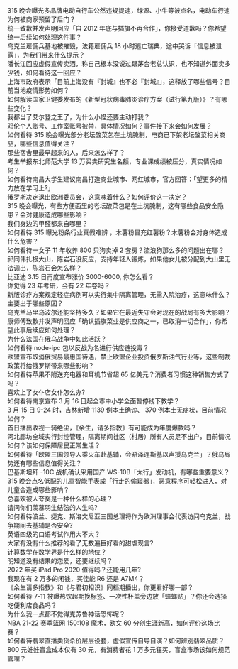 315 晚会曝光多品牌电动自行车公然违规提速，绿源、小牛等被点名，电动车行速为何被商家预留了后门？  
统一致歉并发声明回应「自 2012 年底与插旗不再合作」，你接受道歉吗？你希望统一后续如何处理这件事？  
乌克兰雇佣兵基地被摧毁，法籍雇佣兵 18 小时逃亡瑞典，途中哭诉「信息被泄露」，为我们带来什么提示？  
潘长江回应虚假宣传卖酒，称自己根本没说过跟茅台老总认识，也不知道外面卖多少钱，如何看待这一回应？  
上海市政府表示「目前上海没有『封城』也不必『封城』」，这释放了哪些信号？目前当地疫情形势如何？  
如何解读国家卫健委发布的《新型冠状病毒肺炎诊疗方案（试行第九版）》？有哪些变化？  
我都当了艾尔登之王了，为什么小怪还要主动打我？  
邓伦个人账号、工作室账号被禁，具体情况如何？事件接下来会如何发展？  
如何看待 315 晚会曝光部分老坛酸菜包在土坑腌制，电商已下架老坛酸菜相关商品，哪些信息值得关注？  
那些宿舍里最早起来的人，后来怎么样了？  
考生举报东北师范大学 13 万买卖研究生名额，专业课成绩被压分，真实情况如何？  
如何看待南昌大学生建议南昌打造商业城市、网红城市，官方回答：「望更多的精力放在学习上?」  
俄罗斯决定退出欧洲委员会，这意味着什么？如何评价这一决定？  
315 晚会曝光，有些方便面里的老坛酸菜包是在土坑腌制，这有哪些食品安全隐患？会对健康造成哪些影响？  
我们身边的甲醛都来自哪里？  
如何看待 315 曝光粉条行业真假难辨 ，木薯粉冒充红薯粉？木薯粉会对身体造成什么危害？  
如何看待一女子 11 年收养 800 只狗卖掉 2 套房？流浪狗那么多的问题出在哪？  
祁同伟扎根大山，陈岩石没反应，支持年轻人锻炼，如果他女儿被分配到大山里无法调出，陈岩石会怎么样？  
比亚迪 3.15 日再度宣布涨价 3000-6000, 你怎么看？  
你觉得 23 年考研，会有 22 年卷吗？  
新版诊疗方案规定轻症病例可以实行集中隔离管理，无需入院治疗，这意味什么？主要出于哪些原因？  
乌克兰马里乌波尔还能坚持多久？如果它在最近失守会对现在的战局有多大影响？  
康师傅致歉并发声明回应「确认插旗菜业是供应商之一，已取消一切合作」，你希望此事后续应如何处理？  
为什么法国在俄乌战争中如此活跃？  
如何看待 node-ipc 包以反战为名进行供应链投毒？  
欧盟宣布取消俄贸易最惠国待遇，禁止欧盟企业投资俄罗斯油气行业等，这些制裁政策将给俄罗斯带来哪些影响？  
如何看待苹果不附送充电器和耳机节省超 65 亿美元？消费者习惯这种销售方式了吗？  
喜欢上了女仆店女仆怎么办?  
如何看待南京宣布 3 月 16 日起全市中小学全面暂停线下教学？  
3 月 15 日 9-24 时，吉林新增 1139 例本土确诊、 370 例本土无症状，目前情况如何？  
首日播出收视一骑绝尘，《余生，请多指教》有可能成为年度爆款吗？  
河北廊坊全域实行封控管理，隔离期间社区（村居）所有人员足不出户，目前情况如何？该如何保障居民正常生活？  
如何看待「欧盟三国领导人乘火车赴基辅，会晤泽连斯基以声援乌克兰」？俄乌局势还有哪些信息值得关注？  
巴基斯坦歼 -10C 战机确认采用国产 WS-10B「太行」发动机，有哪些重要意义？  
315 晚会点名低配的儿童智能手表成「行走的偷窥器」，恶意程序可轻松进入，对儿童会造成哪些影响？  
总喜欢被人夸奖是一种什么样的心理？  
请问你们羡慕羽生结弦的人生吗?  
如何看待波兰、捷克、斯洛文尼亚三国总理将作为欧洲理事会代表访问乌克兰，战争期间去基辅是否安全?  
英语四级的口语考试作用大不大？  
大家有没有什么推荐的看了无数遍巨好看的甜虐现言?  
计算数学在数学界是什么样的地位？  
明知道没有结果的恋爱，还要继续吗？  
2022 年买 iPad Pro 2020 值得吗？还能用几年?  
我现在有 2 万多的闲钱，买佳能 R6 还是 A7M4？  
《余生请多指教》和《与君初相识》同档期播出，你更看好哪一部？  
如何看待 7-11 被曝热饮超期换标签、一次性杯盖旁边放「蟑螂贴」？你还会选择吃便利店食品吗？  
为什么我一点都不觉得克苏鲁神话恐怖呢？  
NBA 21-22 赛季篮网 150:108 魔术，欧文 60 分创生涯新高，如何评价这场比赛？  
如何看待翡翠直播卖货杀价层层设套，虚假宣传自导自演？如何辨别翡翠品质？  
800 元娃娃盲盒成本仅有 30 元，有消费者花 1 万多元狂买，盲盒市场该如何规范管理？  

